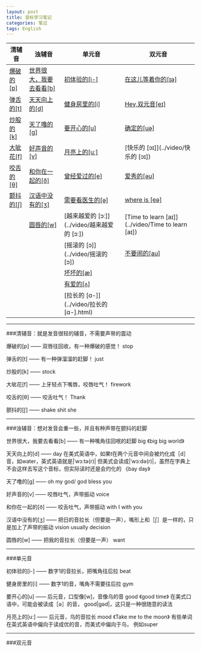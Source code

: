 ```yaml
---
layout: post
title: 音标学习笔记
categories: 笔记
tags: English
---
```


|清辅音|浊辅音|单元音|双元音|
|---|---|---|---|
|[爆破的[p]](../video/爆破的[p])|[世界很大，我要去看看[b]](../video/世界很大，我要去看看[b])|[初体验的[i-]](../video/初体验的[i-].html)|[在这儿等着你的[ɪə]](../video/在这儿等着你的[ɪə])
|[弹舌的[t]](../video/弹舌的[t])|[天天向上的[d]](../video/天天向上的[d])|[健身房里的[i]](../video/健身房里的[i].html)|[Hey,双元音[eɪ]](../video/Hey,双元音[eɪ])
|[炒股的[k]](../video/炒股的[k])|[天了噜的[g]](../video/天了噜的[g])|[要开心的[u]](../video/要开心的[u])|[确定的[uə]](../video/确定的[uə])
|[大呲花[f]](../video/大呲花[f])|[好声音的[v]](../video/好声音的[v])|[月亮上的[uː]](../video/月亮上的[uː])|[快乐的 [ɔɪ]](../video/快乐的 [ɔɪ])
|[咬舌的[θ]](../video/咬舌的[θ])|[和你在一起的[ð]](../video/和你在一起的[ð])|[曾经爱过的[e]](../video/曾经爱过的[e].html)|[爱秀的[əu]](../video/爱秀的[əu])
|[颤抖的[ʃ]](../video/颤抖的[ʃ])|[汉语中没有的[ʒ]](../video/汉语中没有的[ʒ])|[需要看医生的[ə]](../video/需要看医生的[ə].html)|[where is [eə]](../video/[eə]在哪里)
||[圆唇的[w]](../video/圆唇的[w])|[越来越爱的 [ɔː]](../video/越来越爱的 [ɔː])|[Time to learn [aɪ]](../video/Time to learn [aɪ])
|||[摇滚的 [ɔ]](../video/摇滚的 [ɔ])|[不要闹的[au]](../video/不要闹的[au])
|||[坏坏的[æ]](../video/坏坏的[æ].html)
|||[有爱的[ʌ]](../video/有爱的[ʌ].html)
|||[拉长的 [ɑ-]](../video/拉长的 [ɑ-].html)

***

###清辅音：就是发音很轻的辅音，不需要声带的震动

爆破的[p] —— 双唇往回收，有一种爆破的感觉！ stop

弹舌的[t] —— 有一种弹溜溜的赶脚！  just

炒股的[k] —— stock

大呲花[f] —— 上牙轻点下嘴唇，咬唇吐气！ firework

咬舌的[θ] —— 咬舌吐气！  Thank

颤抖的[ʃ] —— shake  shit  she

***

###浊辅音：想对发音会重一些，并且有种声带在颤抖的赶脚

世界很大，我要去看看[b] —— 有一种嘴角往回呡的赶脚  big  《big big world》

天天向上的[d] —— day  在美式英语中，如果t在两个元音中间会被灼化成［d］音，如water，英式英语就是|ˈwɔːtə(r)|  但美式会读成|ˈwɔːdə(r)|，虽然在字典上不会这样去写这个音标，但实际读时还是会灼化的  《bay day》

天了噜的[g] —— oh my god/ god bless you

好声音的[v] —— 咬唇吐气，声带振动  voice

和你在一起的[ð] —— 咬舌吐气，声带振动  with   I with you

汉语中没有的[ʒ] —— 把日的音拉长（但要是一声），嘴形上和［ʃ］是一样的，只是加上了声带的振动  vision  usually  decision

圆唇的[w] —— 把我的音拉长（但要是一声）   want

***

###单元音

初体验的[i-] —— 数字1的音拉长，把嘴角往后拉  beat

健身房里的[i] —— 数字1的音，嘴角不需要往后拉  gym

要开心的[u] —— 后元音，口型像[w]，音像乌的音  good  《good time》  在美式口语中，可能会被读成［ə］的音， good|gəd|，这只是一种很随意的读法

月亮上的[uː] —— 后元音，乌的音拉长  mood  《Take me to the moon》  有些单词在英式英语中偏向于读成优的音，而美式中偏向于乌， 例如super



***

###双元音





